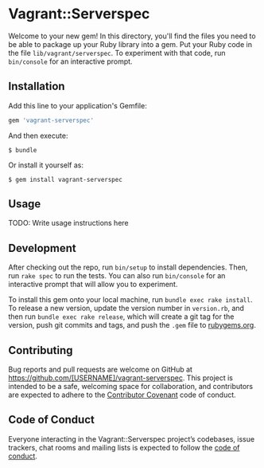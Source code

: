 # Vagrant::Serverspec

Welcome to your new gem! In this directory, you'll find the files you need to
be able to package up your Ruby library into a gem. Put your Ruby code in the
file `lib/vagrant/serverspec`. To experiment with that code, run `bin/console`
for an interactive prompt.

## Installation

Add this line to your application's Gemfile:

```ruby
gem 'vagrant-serverspec'
```

And then execute:

    $ bundle

Or install it yourself as:

    $ gem install vagrant-serverspec

## Usage

TODO: Write usage instructions here

## Development

After checking out the repo, run `bin/setup` to install dependencies. Then,
run `rake spec` to run the tests. You can also run `bin/console` for an
interactive prompt that will allow you to experiment.

To install this gem onto your local machine, run `bundle exec rake install`.
To release a new version, update the version number in `version.rb`, and then
run `bundle exec rake release`, which will create a git tag for the version,
push git commits and tags, and push the `.gem` file to
[rubygems.org](https://rubygems.org).

## Contributing

Bug reports and pull requests are welcome on GitHub at
https://github.com/[USERNAME]/vagrant-serverspec. This project is intended to
be a safe, welcoming space for collaboration, and contributors are expected to
adhere to the [Contributor Covenant](http://contributor-covenant.org) code of
conduct.

## Code of Conduct

Everyone interacting in the Vagrant::Serverspec project’s codebases, issue
trackers, chat rooms and mailing lists is expected to follow the [code of
conduct](https://github.com/[USERNAME]/vagrant-serverspec/blob/master/CODE_OF_CONDUCT.md).
